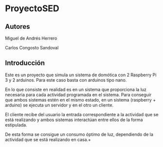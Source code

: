 # ProyectoSED

## Autores
Miguel de Andrés Herrero

Carlos Congosto Sandoval

## Introducción
Este es un proyecto que simula un sistema de domótica con 2 Raspberry Pi 3 y 2 arduinos. Para este caso basta con arduinos tipo nano.

En lo que consiste en realidad es en un sistema que proporciona la luz necesaria para cada actividad programada en el sistema. Para conseguir que ambos sistemas estén en el mismo estado, en un sistema (raspberry + arduino) se ejecuta un servidor y en el otro un cliente.

El cliente recibe del usuario la entrada correspondiente a la actividad que se está realizando y ambos sistemas interactúan entre ellos de la forma estipulada.

De esta forma se consigue un consumo óptimo de luz, dependiendo de la actividad que se está realizando en casa.+
